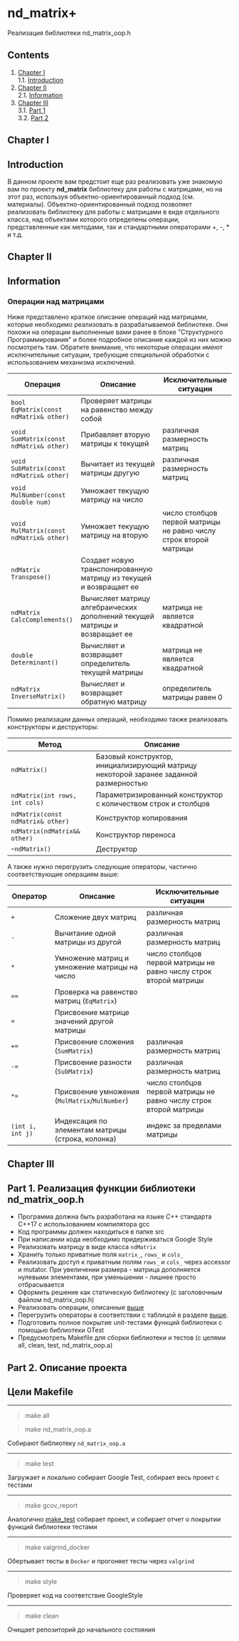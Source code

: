 # nd_matrix+

Реализация библиотеки nd_matrix_oop.h


## Contents

1. [Chapter I](#chapter-i) \
    1.1. [Introduction](#introduction)
2. [Chapter II](#chapter-ii) \
    2.1. [Information](#information)
3. [Chapter III](#chapter-iii) \
    3.1. [Part 1](#part-1-реализация-функции-библиотеки-nd_matrix_ooph) \
    3.2. [Part 2](#part-2-описание-проекта)


## Chapter I

## Introduction

В данном проекте вам предстоит еще раз реализовать уже знакомую вам по проекту **nd_matrix** библиотеку для работы с матрицами, но на этот раз, используя объектно-ориентированный подход (см. материалы). Объектно-ориентированный подход позволяет реализовать библиотеку для работы с матрицами в виде отдельного класса, над объектами которого определены операции, представленные как методами, так и стандартными операторами +, -, * и т.д.


## Chapter II

## Information

### Операции над матрицами

Ниже представлено краткое описание операций над матрицами, которые необходимо реализовать в разрабатываемой библиотеке. Они похожи на операции выполненные вами ранее в блоке "Структурного Программирования" и более подробное описание каждой из них можно посмотреть там. Обратите внимание, что некоторые операции имеют исключительные ситуации, требующие специальной обработки с использованием механизма исключений. 

| Операция    | Описание   | Исключительные ситуации |
| ----------- | ----------- | ----------- |
| `bool EqMatrix(const ndMatrix& other)` | Проверяет матрицы на равенство между собой |  |
| `void SumMatrix(const ndMatrix& other)` | Прибавляет вторую матрицы к текущей | различная размерность матриц |
| `void SubMatrix(const ndMatrix& other)` | Вычитает из текущей матрицы другую | различная размерность матриц |
| `void MulNumber(const double num)` | Умножает текущую матрицу на число |  |
| `void MulMatrix(const ndMatrix& other)` | Умножает текущую матрицу на вторую | число столбцов первой матрицы не равно числу строк второй матрицы |
| `ndMatrix Transpose()` | Создает новую транспонированную матрицу из текущей и возвращает ее |  |
| `ndMatrix CalcComplements()` | Вычисляет матрицу алгебраических дополнений текущей матрицы и возвращает ее | матрица не является квадратной |
| `double Determinant()` | Вычисляет и возвращает определитель текущей матрицы | матрица не является квадратной |
| `ndMatrix InverseMatrix()` | Вычисляет и возвращает обратную матрицу | определитель матрицы равен 0 |

Помимо реализации данных операций, необходимо также реализовать конструкторы и деструкторы:

| Метод    | Описание   |
| ----------- | ----------- |
| `ndMatrix()` | Базовый конструктор, инициализирующий матрицу некоторой заранее заданной размерностью |  
| `ndMatrix(int rows, int cols)` | Параметризированный конструктор с количеством строк и столбцов | 
| `ndMatrix(const ndMatrix& other)` | Конструктор копирования |
| `ndMatrix(ndMatrix&& other)` | Конструктор переноса |
| `~ndMatrix()` | Деструктор |

А также нужно перегрузить следующие операторы, частично соответствующие операциям выше:

| Оператор    | Описание   | Исключительные ситуации |
| ----------- | ----------- | ----------- |
| `+`      | Сложение двух матриц  | различная размерность матриц |
| `-`   | Вычитание одной матрицы из другой | различная размерность матриц |
| `*`  | Умножение матриц и умножение матрицы на число | число столбцов первой матрицы не равно числу строк второй матрицы |
| `==`  | Проверка на равенство матриц (`EqMatrix`) | |
| `=`  | Присвоение матрице значений другой матрицы | |
| `+=`  | Присвоение сложения (`SumMatrix`)   | различная размерность матриц |
| `-=`  | Присвоение разности (`SubMatrix`) | различная размерность матриц |
| `*=`  | Присвоение умножения (`MulMatrix`/`MulNumber`) | число столбцов первой матрицы не равно числу строк второй матрицы |
| `(int i, int j)`  | Индексация по элементам матрицы (строка, колонка) | индекс за пределами матрицы |


## Chapter III

## Part 1. Реализация функции библиотеки nd_matrix_oop.h

- Программа должна быть разработана на языке C++ стандарта C++17 с использованием компилятора gcc
- Код программы должен находиться в папке src
- При написании кода необходимо придерживаться Google Style
- Реализовать матрицу в виде класса `ndMatrix`
- Хранить только приватные поля `matrix_`, `rows_` и `cols_`
- Реализовать доступ к приватным полям `rows_` и `cols_` через accessor и mutator. При увеличении размера - матрица дополняется нулевыми элементами, при уменьшении - лишнее просто отбрасывается
- Оформить решение как статическую библиотеку (с заголовочным файлом nd_matrix_oop.h)
- Реализовать операции, описанные [выше](#операции-над-матрицами)
- Перегрузить операторы в соответствии с таблицой в разделе [выше](#операции-над-матрицами).
- Подготовить полное покрытие unit-тестами функций библиотеки c помощью библиотеки GTest
- Предусмотреть Makefile для сборки библиотеки и тестов (с целями all, clean, test, nd_matrix_oop.a)


## Part 2. Описание проекта

## Цели Makefile
---
> make all

> make nd_matrix_oop.a

Cобирают библиотеку `nd_matrix_oop.a`

---
>make test

Загружает и локально собирает Google Test, собирает весь проект с тестами

---
> make gcov_report

Аналогично [make_test](#цели_makefile) собирает проект, и собирает отчет о покрытии функций библиотеки тестами

---
> make valgrind_docker

Обертывает тесты в `Docker` и прогоняет тесты через `valgrind`

---
>make style

Проверяет код на соответствие GoogleStyle

---
>make clean

Очищает репозиторий до начального состояния

